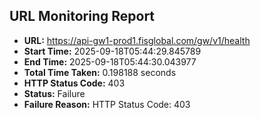 ## URL Monitoring Report

- **URL:** https://api-gw1-prod1.fisglobal.com/gw/v1/health
- **Start Time:** 2025-09-18T05:44:29.845789
- **End Time:** 2025-09-18T05:44:30.043977
- **Total Time Taken:** 0.198188 seconds
- **HTTP Status Code:** 403
- **Status:** Failure
- **Failure Reason:** HTTP Status Code: 403

